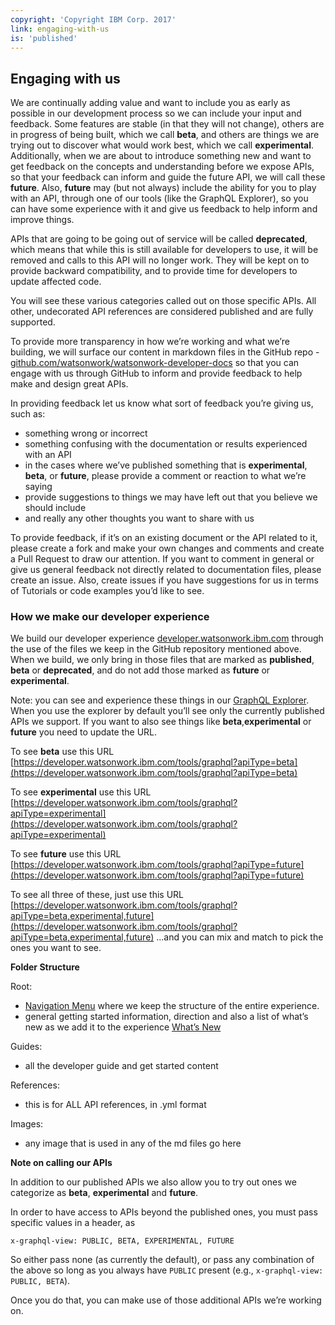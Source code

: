 ```yaml
---
copyright: 'Copyright IBM Corp. 2017'
link: engaging-with-us
is: 'published'
---
```


## Engaging with us

We are continually adding value and want to include you as early as possible in our development process so we can include
your input and feedback. Some features are stable (in that they will not change), others are in progress of being built, which we call **beta**,
and others are things we are trying out to discover what would work best, which we call **experimental**. Additionally, when we are about to
introduce something new and want to get feedback on the concepts and understanding before we expose APIs, so that your
feedback can inform and guide the future API, we will call these **future**. Also, **future** may (but not always) include the ability for you to
play with an API, through one of our tools (like the GraphQL Explorer), so you can have some experience with it and give us
feedback to help inform and improve things.

APIs that are going to be going out of service will be called **deprecated**, which means that while this is still available
for developers to use, it will be removed and calls to this API will no longer work. They will be kept on to provide backward
compatibility, and to provide time for developers to update affected code.

You will see these various categories called out on those specific APIs. All other, undecorated API references are
considered published and are fully supported.

To provide more transparency in how we’re working and what we’re building, we will surface our content in markdown files in
the GitHub repo - [github.com/watsonwork/watsonwork-developer-docs](https://github.com/watsonwork/watsonwork-developer-docs) so that you can engage with us through GitHub to inform
and provide feedback to help make and design great APIs.

In providing feedback let us know what sort of feedback you’re giving us, such as:

- something wrong or incorrect
- something confusing with the documentation or results experienced with an API
- in the cases where we’ve published something that is **experimental**, **beta**, or **future**, please provide a comment or reaction to what we’re saying
- provide suggestions to things we may have left out that you believe we should include
- and really any other thoughts you want to share with us

To provide feedback, if it’s on an existing document or the API related to it, please create a fork and make your own changes and comments and create a Pull Request to draw our attention. If you want to comment in general or give us general feedback not directly related to documentation files, please create an issue. Also, create issues if you have suggestions for us in terms of Tutorials or code examples you’d like to see.

### How we make our developer experience

We build our developer experience [developer.watsonwork.ibm.com](https://developer.watsonwork.ibm.com) through the use of the files we
keep in the GitHub repository mentioned above. When we build, we only bring in those files that are marked as **published**, **beta**
or **deprecated**, and do not add those marked as **future** or **experimental**.

Note: you can see and experience these things in our [GraphQL Explorer](https://developer.watsonwork.ibm.com/tools/graphql). When you use the explorer by default you’ll see only the currently published APIs we support. If you want to also see things like **beta**,**experimental** or **future** you need to update the URL.

To see **beta** use this URL [https://developer.watsonwork.ibm.com/tools/graphql?apiType=beta](https://developer.watsonwork.ibm.com/tools/graphql?apiType=beta)

To see **experimental** use this URL [https://developer.watsonwork.ibm.com/tools/graphql?apiType=experimental](https://developer.watsonwork.ibm.com/tools/graphql?apiType=experimental)

To see **future** use this URL [https://developer.watsonwork.ibm.com/tools/graphql?apiType=future](https://developer.watsonwork.ibm.com/tools/graphql?apiType=future)

To see all three of these, just use this URL [https://developer.watsonwork.ibm.com/tools/graphql?apiType=beta,experimental,future](https://developer.watsonwork.ibm.com/tools/graphql?apiType=beta,experimental,future) ...and you can mix and match to pick the ones you want to see.



**Folder Structure**

Root:
- [Navigation Menu](https://github.com/watsonwork/watsonwork-developer-docs/blob/master/NavigationMenu.md) where we keep the structure of the entire experience.
- general getting started information, direction and also a list of what’s new as we add it to the experience [What’s New](https://github.com/watsonwork/watsonwork-developer-docs/blob/master/Whats_New.md)

Guides:
- all the developer guide and get started content

References:
- this is for ALL API references, in .yml format

Images:
- any image that is used in any of the md files go here

**Note on calling our APIs**

In addition to our published APIs we also allow you to try out ones we categorize as **beta**, **experimental** and **future**.

In order to have access to APIs beyond the published ones, you must pass specific values in a header, as

```
x-graphql-view: PUBLIC, BETA, EXPERIMENTAL, FUTURE
```

So either pass none (as currently the default), or pass any combination of the above so long as you always have `PUBLIC` present (e.g., `x-graphql-view: PUBLIC, BETA`).

Once you do that, you can make use of those additional APIs we’re working on.

